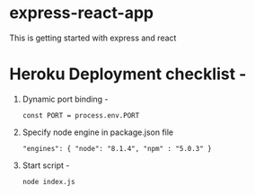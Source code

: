 # express-react-app
This is getting started with express and react

# Heroku Deployment checklist -
1. Dynamic port binding - 

    `const PORT = process.env.PORT`
2. Specify node engine in package.json file

    `"engines": {
        "node": "8.1.4",
        "npm" : "5.0.3"
    }`
3. Start script -

    `node index.js`